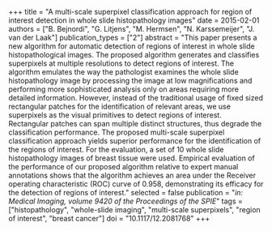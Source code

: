 +++
title = "A multi-scale superpixel classification approach for region of interest detection in whole slide histopathology images"
date = 2015-02-01
authors = ["B. Bejnordi", "G. Litjens", "M. Hermsen", "N. Karssemeijer", "J. van der Laak"]
publication_types = ["2"]
abstract = "This paper presents a new algorithm for automatic detection of regions of interest in whole slide histopathological images. The proposed algorithm generates and classifies superpixels at multiple resolutions to detect regions of interest. The algorithm emulates the way the pathologist examines the whole slide histopathology image by processing the image at low magnifications and performing more sophisticated analysis only on areas requiring more detailed information. However, instead of the traditional usage of fixed sized rectangular patches for the identification of relevant areas, we use superpixels as the visual primitives to detect regions of interest. Rectangular patches can span multiple distinct structures, thus degrade the classification performance. The proposed multi-scale superpixel classification approach yields superior performance for the identification of the regions of interest. For the evaluation, a set of 10 whole slide histopathology images of breast tissue were used. Empirical evaluation of the performance of our proposed algorithm relative to expert manual annotations shows that the algorithm achieves an area under the Receiver operating characteristic (ROC) curve of 0.958, demonstrating its efficacy for the detection of regions of interest."
selected = false
publication = "*in: Medical Imaging, volume 9420 of the Proceedings of the SPIE*"
tags = ["histopathology", "whole-slide imaging", "multi-scale superpixels", "region of interest", "breast cancer"]
doi = "10.1117/12.2081768"
+++

